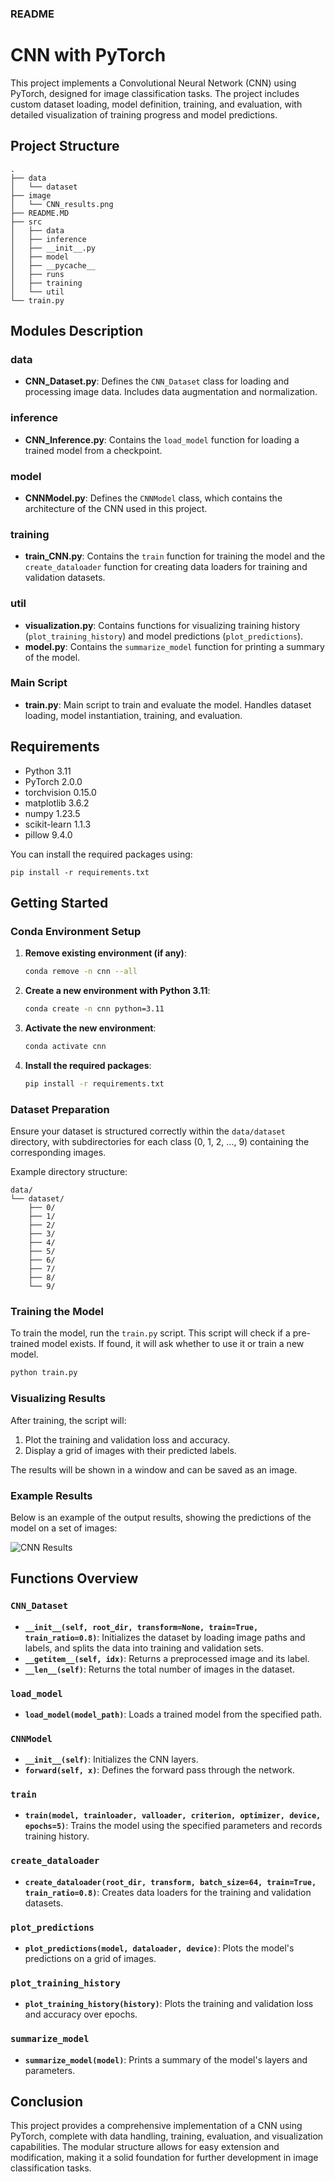 ### README

# CNN with PyTorch

This project implements a Convolutional Neural Network (CNN) using PyTorch, designed for image classification tasks. The project includes custom dataset loading, model definition, training, and evaluation, with detailed visualization of training progress and model predictions.

## Project Structure

```
.
├── data
│   └── dataset
├── image
│   └── CNN_results.png
├── README.MD
├── src
│   ├── data
│   ├── inference
│   ├── __init__.py
│   ├── model
│   ├── __pycache__
│   ├── runs
│   ├── training
│   └── util
└── train.py
```

## Modules Description

### data
- **CNN_Dataset.py**: Defines the `CNN_Dataset` class for loading and processing image data. Includes data augmentation and normalization.

### inference
- **CNN_Inference.py**: Contains the `load_model` function for loading a trained model from a checkpoint.

### model
- **CNNModel.py**: Defines the `CNNModel` class, which contains the architecture of the CNN used in this project.

### training
- **train_CNN.py**: Contains the `train` function for training the model and the `create_dataloader` function for creating data loaders for training and validation datasets.

### util
- **visualization.py**: Contains functions for visualizing training history (`plot_training_history`) and model predictions (`plot_predictions`).
- **model.py**: Contains the `summarize_model` function for printing a summary of the model.

### Main Script
- **train.py**: Main script to train and evaluate the model. Handles dataset loading, model instantiation, training, and evaluation.

## Requirements

- Python 3.11
- PyTorch 2.0.0
- torchvision 0.15.0
- matplotlib 3.6.2
- numpy 1.23.5
- scikit-learn 1.1.3
- pillow 9.4.0

You can install the required packages using:
```
pip install -r requirements.txt
```

## Getting Started

### Conda Environment Setup

1. **Remove existing environment (if any)**:
    ```bash
    conda remove -n cnn --all
    ```

2. **Create a new environment with Python 3.11**:
    ```bash
    conda create -n cnn python=3.11
    ```

3. **Activate the new environment**:
    ```bash
    conda activate cnn
    ```

4. **Install the required packages**:
    ```bash
    pip install -r requirements.txt
    ```

### Dataset Preparation

Ensure your dataset is structured correctly within the `data/dataset` directory, with subdirectories for each class (0, 1, 2, ..., 9) containing the corresponding images.

Example directory structure:

```
data/
└── dataset/
    ├── 0/
    ├── 1/
    ├── 2/
    ├── 3/
    ├── 4/
    ├── 5/
    ├── 6/
    ├── 7/
    ├── 8/
    └── 9/
```

### Training the Model

To train the model, run the `train.py` script. This script will check if a pre-trained model exists. If found, it will ask whether to use it or train a new model.

```bash
python train.py
```

### Visualizing Results

After training, the script will:
1. Plot the training and validation loss and accuracy.
2. Display a grid of images with their predicted labels.

The results will be shown in a window and can be saved as an image.

### Example Results

Below is an example of the output results, showing the predictions of the model on a set of images:

![CNN Results](image/CNN_results.png)

## Functions Overview

### `CNN_Dataset`
- **`__init__(self, root_dir, transform=None, train=True, train_ratio=0.8)`**:
    Initializes the dataset by loading image paths and labels, and splits the data into training and validation sets.
- **`__getitem__(self, idx)`**:
    Returns a preprocessed image and its label.
- **`__len__(self)`**:
    Returns the total number of images in the dataset.

### `load_model`
- **`load_model(model_path)`**:
    Loads a trained model from the specified path.

### `CNNModel`
- **`__init__(self)`**:
    Initializes the CNN layers.
- **`forward(self, x)`**:
    Defines the forward pass through the network.

### `train`
- **`train(model, trainloader, valloader, criterion, optimizer, device, epochs=5)`**:
    Trains the model using the specified parameters and records training history.

### `create_dataloader`
- **`create_dataloader(root_dir, transform, batch_size=64, train=True, train_ratio=0.8)`**:
    Creates data loaders for the training and validation datasets.

### `plot_predictions`
- **`plot_predictions(model, dataloader, device)`**:
    Plots the model's predictions on a grid of images.

### `plot_training_history`
- **`plot_training_history(history)`**:
    Plots the training and validation loss and accuracy over epochs.

### `summarize_model`
- **`summarize_model(model)`**:
    Prints a summary of the model's layers and parameters.

## Conclusion

This project provides a comprehensive implementation of a CNN using PyTorch, complete with data handling, training, evaluation, and visualization capabilities. The modular structure allows for easy extension and modification, making it a solid foundation for further development in image classification tasks.
